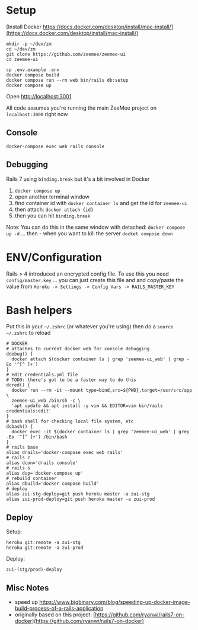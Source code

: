 # Setup

[Install Docker https://docs.docker.com/desktop/install/mac-install/](https://docs.docker.com/desktop/install/mac-install/)

```
mkdir -p ~/dev/zm
cd ~/dev/zm
git clone https://github.com/zeemee/zeemee-ui
cd zeemee-ui

cp .env.example .env
docker compose build
docker compose run --rm web bin/rails db:setup
docker compose up
```

Open [http://localhost:3001](http://localhost:3001)

All code assumes you're running the main ZeeMee project on `localhost:3000` right now

## Console

```
docker-compose exec web rails console
```

## Debugging

Rails 7 using `binding.break` but it's a bit involved in Docker

1. `docker compose up`
2. open another terminal window
3. find container id with `docker container ls` and get the id for `zeemee-ui`
4. then attach: `docker attach {id}`
5. then you can hit `binding.break`

Note: You can do this in the same window with detached: `docker compose up -d` ... then - when you want to kill the server `docket compose down`

# ENV/Configuration

Rails > 4 introduced an encrypted config file. To use this you need `config/master.key` ... you can just create this file and and copy/paste the value from `Heroku -> Settings -> Config Vars -> RAILS_MASTER_KEY` 

# Bash helpers

Put this in your `~/.zshrc` (or whatever you're using) then do a `source ~/.zshrc` to reload

```
# DOCKER
# attaches to current docker web for console debugging
ddebug() {
  docker attach $(docker container ls | grep 'zeemee-ui_web' | grep -Eo '^[^ ]+')
}
# edit credentials.yml file
# TODO: there's got to be a faster way to do this
dcred() {
  docker run --rm -it --mount type=bind,src=${PWD},target=/usr/src/app \
  zeemee-ui_web /bin/sh -c \
  'apt update && apt install -y vim && EDITOR=vim bin/rails credentials:edit'
}
# bash shell for checking local file system, etc
dcbash() {
  docker exec -it $(docker container ls | grep 'zeemee-ui_web' | grep -Eo '^[^ ]+') /bin/bash
}
# rails base
alias drails='docker-compose exec web rails'
# rails c
alias dcon='drails console'
# rails s
alias dup='docker-compose up'
# rebuild container
alias dbuild='docker compose build'
# deploy
alias zui-stg-deploy=git push heroku master -a zui-stg
alias zui-prod-deploy=git push heroku master -a zui-prod
```

## Deploy

Setup:

```
heroku git:remote -a zui-stg
heroku git:remote -a zui-prod
```

Deploy:

```
zui-(stg/prod)-deploy
```

## Misc Notes

* speed up https://www.bigbinary.com/blog/speeding-up-docker-image-build-process-of-a-rails-application
* originally based on this project: [https://github.com/ryanwi/rails7-on-docker](https://github.com/ryanwi/rails7-on-docker)
